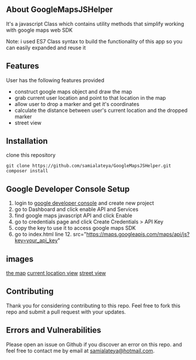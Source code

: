 ## About GoogleMapsJSHelper
It's a javascript Class which contains utility methods that simplify working with google maps web SDK

Note: i used ES7 Class syntax to build the functionality of this app so you can easily expanded and reuse it
## Features

User has the following features provided

- construct google maps object and draw the map
- grab current user location and point to that location in the map
- allow user to drop a marker and get it's coordinates
- calculate the distance between user's current location and the dropped marker
- street view 


## Installation

clone this repository

```
git clone https://github.com/samialateya/GoogleMapsJSHelper.git
composer install
```

## Google Developer Console Setup
1. login to [google developer console](https://console.developers.google.com/) and create new project
2. go to Dashboard and click enable API and Services
3. find google maps javascript API and click Enable
4. go to credentials page and click Create Credentials > API Key
5. copy the key to use it to access google maps SDK
6. go to index.html line 12. src="https://maps.googleapis.com/maps/api/js?key=your_api_key"

## images
[the map](./images/readme/1.png)
[current location view](./images/readme/2.png)
[street view](./images/readme/3.png)

## Contributing

Thank you for considering contributing to this repo.
Feel free to fork this repo and submit a pull request with your updates.

## Errors and Vulnerabilities

Please open an issue on Github if you discover an error on this repo.
and feel free to contact me by email at [samialateya@hotmail.com](mailto:samialateya@hotmail.com).

